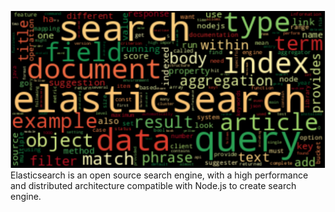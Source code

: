 ![elasticSearch](https://github.com/viictoo/searchBar/blob/main/assets/Figure_1.png)
Elasticsearch is an open source search engine, with a high performance and
distributed architecture compatible with Node.js to create search engine.
